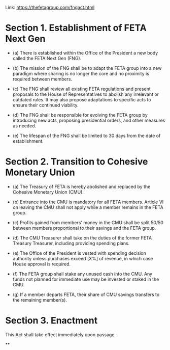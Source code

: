 Link: https://thefetagroup.com/fngact.html
# Section 1. Establishment of FETA Next Gen

- (a) There is established within the Office of the President a new body called the FETA Next Gen (FNG).
    
- (b) The mission of the FNG shall be to adapt the FETA group into a new paradigm where sharing is no longer the core and no proximity is required between members.
    
- (c) The FNG shall review all existing FETA regulations and present proposals to the House of Representatives to abolish any irrelevant or outdated rules. It may also propose adaptations to specific acts to ensure their continued viability.
    
- (d) The FNG shall be responsible for evolving the FETA group by introducing new acts, proposing presidential orders, and other measures as needed.
    
- (e) The lifespan of the FNG shall be limited to 30 days from the date of establishment.
    

# Section 2. Transition to Cohesive Monetary Union

- (a) The Treasury of FETA is hereby abolished and replaced by the Cohesive Monetary Union (CMU).
    
- (b) Entrance into the CMU is mandatory for all FETA members. Article VI on leaving the CMU shall not apply while a member remains in the FETA group.
    
- (c) Profits gained from members' money in the CMU shall be split 50/50 between members proportional to their savings and the FETA group.
    
- (d) The CMU Treasurer shall take on the duties of the former FETA Treasury Treasurer, including providing spending plans.
    
- (e) The Office of the President is vested with spending decision authority unless purchases exceed [X%] of revenue, in which case House approval is required.
    
- (f) The FETA group shall stake any unused cash into the CMU. Any funds not planned for immediate use may be invested or staked in the CMU.
    
- (g) If a member departs FETA, their share of CMU savings transfers to the remaining member(s).
    

# Section 3. Enactment

This Act shall take effect immediately upon passage.

  
**